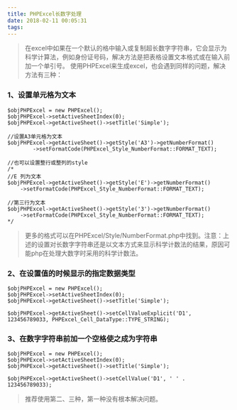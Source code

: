 ```yaml
---
title: PHPExcel长数字处理
date: 2018-02-11 00:05:31
tags:
---
```


> 在excel中如果在一个默认的格中输入或复制超长数字字符串，它会显示为科学计算法，例如身份证号码，解决方法是把表格设置文本格式或在输入前加一个单引号。
使用PHPExcel来生成excel，也会遇到同样的问题，解决方法有三种：
### 1、设置单元格为文本

```
$objPHPExcel = new PHPExcel();
$objPHPExcel->setActiveSheetIndex(0);
$objPHPExcel->getActiveSheet()->setTitle('Simple');

//设置A3单元格为文本
$objPHPExcel->getActiveSheet()->getStyle('A3')->getNumberFormat()
        ->setFormatCode(PHPExcel_Style_NumberFormat::FORMAT_TEXT);

//也可以设置整行或整列的style
/*
//E 列为文本
$objPHPExcel->getActiveSheet()->getStyle('E')->getNumberFormat()
	->setFormatCode(PHPExcel_Style_NumberFormat::FORMAT_TEXT);

//第三行为文本
$objPHPExcel->getActiveSheet()->getStyle('3')->getNumberFormat()
	->setFormatCode(PHPExcel_Style_NumberFormat::FORMAT_TEXT);
*/
```

> 更多的格式可以在PHPExcel/Style/NumberFormat.php中找到。注意：上述的设置对长数字字符串还是以文本方式来显示科学计数法的结果，原因可能php在处理大数字时采用的科学计数法。

### 2、在设置值的时候显示的指定数据类型

```
$objPHPExcel = new PHPExcel();
$objPHPExcel->setActiveSheetIndex(0);
$objPHPExcel->getActiveSheet()->setTitle('Simple');
 
$objPHPExcel->getActiveSheet()->setCellValueExplicit('D1', 123456789033, PHPExcel_Cell_DataType::TYPE_STRING);
```
   
### 3、在数字字符串前加一个空格使之成为字符串

   ```
   $objPHPExcel = new PHPExcel();
   $objPHPExcel->setActiveSheetIndex(0);
   $objPHPExcel->getActiveSheet()->setTitle('Simple');
    
   $objPHPExcel->getActiveSheet()->setCellValue('D1', ' ' . 123456789033);
```

> 推荐使用第二、三种，第一种没有根本解决问题。


